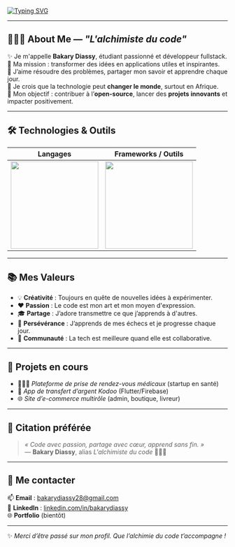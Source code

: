 <!-- TYPING ANIMATION -->
[![Typing SVG](https://readme-typing-svg.herokuapp.com?color=00BFFF&size=35&center=true&vCenter=true&width=1000&lines=Hello+World+👋;I'm+Bakary+Diassy+%F0%9F%91%A8%F0%9F%9F%BE%E2%80%8D%F0%9F%92%BB;Fullstack+Web%2FMobile+Developer+%F0%9F%93%B1%F0%9F%92%BB;Passionate+about+Crafting+Code+%E2%9D%A4%EF%B8%8F;Lifelong+Learner+and+Open-Source+Lover+%F0%9F%93%96;Curious%2C+Creative+%26+Community-Driven+%F0%9F%A7%A0)](https://git.io/typing-svg)

<!-- CODING GIF -->

---

## 🧙🏾‍♂️ About Me — *"L'alchimiste du code"*

✨ Je m'appelle **Bakary Diassy**, étudiant passionné et développeur fullstack.  
🚀 Ma mission : transformer des idées en applications utiles et inspirantes.  
🧩 J’aime résoudre des problèmes, partager mon savoir et apprendre chaque jour.  
🌱 Je crois que la technologie peut **changer le monde**, surtout en Afrique.  
🎯 Mon objectif : contribuer à l’**open-source**, lancer des **projets innovants** et impacter positivement.

---

## 🛠️ Technologies & Outils

| Langages | Frameworks / Outils |
|---------|----------------------|
| <img src="https://skillicons.dev/icons?i=html,css,js,php,python,mysql,flutter,java" width="200"/> | <img src="https://skillicons.dev/icons?i=vscode,git,github" width="200"/> |

---

## 📚 Mes Valeurs

- 💡 **Créativité** : Toujours en quête de nouvelles idées à expérimenter.
- ❤️ **Passion** : Le code est mon art et mon moyen d'expression.
- 🎓 **Partage** : J’adore transmettre ce que j’apprends à d'autres.
- 🔁 **Persévérance** : J’apprends de mes échecs et je progresse chaque jour.
- 🤝 **Communauté** : La tech est meilleure quand elle est collaborative.

---

## 🔭 Projets en cours

- 👨🏾‍⚕️ *Plateforme de prise de rendez-vous médicaux* (startup en santé)
- 📱 *App de transfert d’argent Kodoo* (Flutter/Firebase)
- 🌐 *Site d’e-commerce multirôle* (admin, boutique, livreur)

---

## 📌 Citation préférée

> _« Code avec passion, partage avec cœur, apprend sans fin. »_  
> — **Bakary Diassy**, alias *L'alchimiste du code* 🧙🏾‍♂️

---

## 🤝 Me contacter

📫 **Email** : [bakarydiassy28@gmail.com](mailto:bakarydiassy28@gmail.com)  
💼 **LinkedIn** : [linkedin.com/in/bakarydiassy](https://linkedin.com/in/bakary221)  
🌐 **Portfolio** (bientôt)

---

✨ *Merci d’être passé sur mon profil. Que l’alchimie du code t’accompagne !*
